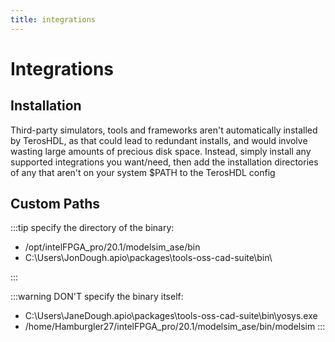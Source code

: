 ```yaml
---
title: integrations
---
```

# Integrations

## Installation
Third-party simulators, tools and frameworks aren\'t automatically installed by TerosHDL, as that could lead to redundant installs, and would involve wasting large amounts of precious disk space.  Instead, simply install any supported integrations you want/need, then add the installation directories of any that aren't on your system $PATH to the TerosHDL config

## Custom Paths

:::tip specify the directory of the binary:

-  /opt/intelFPGA_pro/20.1/modelsim_ase/bin
-  C:\Users\JonDough\.apio\packages\tools-oss-cad-suite\bin\

:::

:::warning DON'T specify the binary itself:

-  C:\Users\JaneDough\.apio\packages\tools-oss-cad-suite\bin\yosys.exe
-  /home/Hamburgler27/intelFPGA_pro/20.1/modelsim_ase/bin/modelsim
:::

